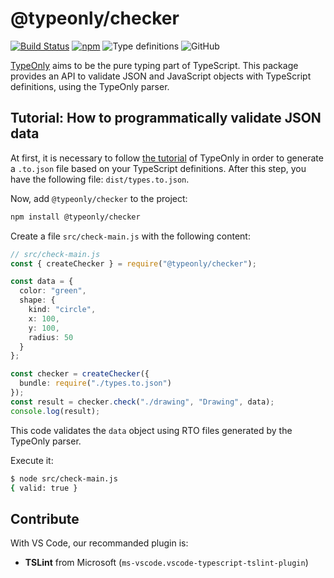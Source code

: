 # @typeonly/checker

<!-- [![Build Status](https://travis-ci.com/paroi-tech/typeonly-checker.svg?branch=master)](https://travis-ci.com/paroi-tech/typeonly-checker)
[![Dependencies Status](https://david-dm.org/paroi-tech/typeonly-checker/status.svg)](https://david-dm.org/paroi-tech/typeonly-checker)
[![Codacy Badge](https://api.codacy.com/project/badge/Grade/3728d0b89a8f456391e980c46967003f)](https://www.codacy.com/manual/paleo/typeonly-checker?utm_source=github.com&utm_medium=referral&utm_content=paroi-tech/typeonly-checker&utm_campaign=Badge_Grade) -->
[![Build Status](https://travis-ci.com/paroi-tech/typeonly.svg?branch=master)](https://travis-ci.com/paroi-tech/typeonly)
[![npm](https://img.shields.io/npm/dm/@typeonly/checker)](https://www.npmjs.com/package/@typeonly/checker)
![Type definitions](https://img.shields.io/npm/types/@typeonly/checker)
![GitHub](https://img.shields.io/github/license/paroi-tech/typeonly)

[TypeOnly](https://github.com/paroi-tech/typeonly/tree/master/typeonly) aims to be the pure typing part of TypeScript. This package provides an API to validate JSON and JavaScript objects with TypeScript definitions, using the TypeOnly parser.

## Tutorial: How to programmatically validate JSON data

At first, it is necessary to follow [the tutorial](https://github.com/paroi-tech/typeonly/blob/master/typeonly/README.md#tutorial-parse-typescript-definitions-with-the-cli) of TypeOnly in order to generate a `.to.json` file based on your TypeScript definitions. After this step, you have the following file: `dist/types.to.json`.

Now, add `@typeonly/checker` to the project:

```sh
npm install @typeonly/checker
```

Create a file `src/check-main.js` with the following content:

```ts
// src/check-main.js
const { createChecker } = require("@typeonly/checker");

const data = {
  color: "green",
  shape: {
    kind: "circle",
    x: 100,
    y: 100,
    radius: 50
  }
};

const checker = createChecker({
  bundle: require("./types.to.json")
});
const result = checker.check("./drawing", "Drawing", data);
console.log(result);
```

This code validates the `data` object using RTO files generated by the TypeOnly parser.

Execute it:

```sh
$ node src/check-main.js
{ valid: true }
```

## Contribute

With VS Code, our recommanded plugin is:

- **TSLint** from Microsoft (`ms-vscode.vscode-typescript-tslint-plugin`)
